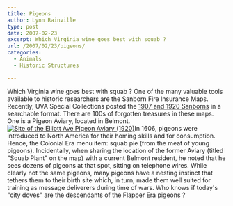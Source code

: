 ```yaml
---
title: Pigeons
author: Lynn Rainville
type: post
date: 2007-02-23
excerpt: Which Virginia wine goes best with squab ?
url: /2007/02/23/pigeons/
categories:
  - Animals
  - Historic Structures

---
```

Which Virginia wine goes best with squab ? One of the many valuable tools available to historic researchers are the Sanborn Fire Insurance Maps. Recently, UVA Special Collections posted the [1907 and 1920 Sanborns][1] in a searchable format. There are 100s of forgotten treasures in these maps. One is a Pigeon Aviary, located in Belmont. [![Site of the Elliott Ave Pigeon Aviary (1920)][2]][3]In 1606, pigeons were introduced to North America for their homing skills and for consumption. Hence, the Colonial Era menu item: squab pie (from the meat of young pigeons). Incidentally, when sharing the location of the former Aviary (titled "Squab Plant" on the map) with a current Belmont resident, he noted that he sees dozens of pigeons at that spot, sitting on telephone wires. While clearly not the same pigeons, many pigeons have a nesting instinct that tethers them to their birth site which, in turn, made them well suited for training as message deliverers during time of wars. Who knows if today's "city doves" are the descendants of the Flapper Era pigeons ?</p>

 [1]: http://fisher.lib.virginia.edu/collections/maps/sanborn/index.html
 [2]: /media/2007/02/aviarymap2.jpg
 [3]: /media/2007/02/aviarymap2.jpg "Site of the Elliott Ave Pigeon Aviary (1920)"
